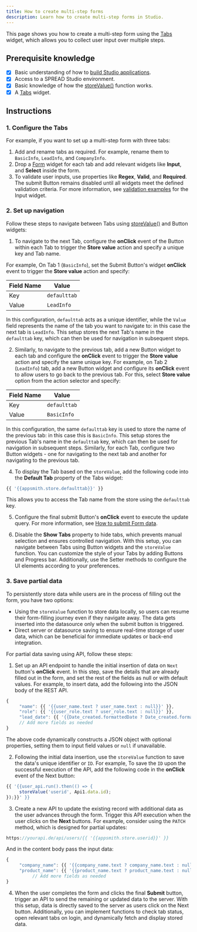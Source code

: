 ```yaml
---
title: How to create multi-step forms
description: Learn how to create multi-step forms in Studio.
---
```


<!--
README

For guidance on how to write documenation, see https://dev.stage.spread.ai/docs/contributor/guide.html. Contact Documentation when this document is ready for review.
-->

This page shows you how to create a multi-step form using the [Tabs](/reference/widgets/tabs.md) widget, which allows you to collect user input over multiple steps.

## Prerequisite knowledge

- [x] Basic understanding of how to [build Studio applications](../creating-studio-applications.md).
- [x] Access to a SPREAD Studio environment.
- [x] Basic knowledge of how the [storeValue()](/reference/framework/global-functions.md#storevalue) function works.
- [x] A [Tabs](/reference/widgets/tabs.md) widget.

## Instructions

### 1. Configure the Tabs

For example, if you want to set up a multi-step form with three tabs:

1. Add and rename tabs as required. For example, rename them to `BasicInfo`, `LeadInfo`, and `CompanyInfo`.
2. Drop a [Form](/reference/widgets/form.md) widget for each tab and add relevant widgets like **Input**, and **Select** inside the form.
3. To validate user inputs, use properties like **Regex**, **Valid**, and **Required**. The submit Button remains disabled until all widgets meet the defined validation criteria. For more information, see [validation examples](/reference/widgets/input.md#regex-string) for the Input widget.

### 2. Set up navigation

Follow these steps to navigate between Tabs using [storeValue()](/reference/framework/global-functions.md#storevalue) and Button widgets:

1. To navigate to the next Tab, configure the **onClick** event of the Button within each Tab to trigger the **Store value** action and specify a unique key and Tab name.

For example, On Tab 1 (`BasicInfo`), set the Submit Button's widget **onClick** event to trigger the **Store value** action and specify:  

| Field Name | Value |
|--- | --- |
| Key | `defaulttab` |
| Value | `LeadInfo` |

In this configuration, `defaulttab` acts as a unique identifier, while the `Value` field represents the name of the tab you want to navigate to: in this case the next tab is `LeadInfo`. This setup stores the next Tab's name in the `defaulttab` key, which can then be used for navigation in subsequent steps.

2. Similarly, to navigate to the previous tab, add a new Button widget to each tab and configure the **onClick** event to trigger the **Store value** action and specify the same unique key. For example, on Tab 2 (`LeadInfo`) tab, add a new Button widget and configure its **onClick** event to allow users to go back to the previous tab. For this, select **Store value** option from the action selector and specify:

| Field Name | Value |
| --- | --- |
| Key | `defaulttab` |
| Value | `BasicInfo` |

In this configuration, the same `defaulttab` key is used to store the name of the previous tab: in this case this is `BasicInfo`. This setup stores the previous Tab's name in the `defaulttab` key, which can then be used for navigation in subsequent steps. Similarly, for each Tab, configure two Button widgets - one for navigating to the next tab and another for navigating to the previous tab.

4. To display the Tab based on the `storeValue`, add the following code into the **Default Tab** property of the Tabs widget:

```js
{{ '{{appsmith.store.defaulttab}}' }}
```

This allows you to access the Tab name from the store using the `defaulttab` key.

5. Configure the final submit Button's **onClick** event to execute the update query. For more information, see [How to submit Form data](submit-form-data.md).

6. Disable the **Show Tabs** property to hide tabs, which prevents manual selection and ensures controlled navigation. With this setup, you can navigate between Tabs using Button widgets and the `storeValue` function. You can customize the style of your Tabs by adding Buttons and Progress bar. Additionally, use the Setter methods to configure the UI elements according to your preferences.

### 3. Save partial data

To persistently store data while users are in the process of filling out the form, you have two options:

* Using the `storeValue` function to store data locally, so users can resume their form-filling journey even if they navigate away. The data gets inserted into the datasource only when the submit button is triggered.
* Direct server or datasource saving to ensure real-time  storage of user data, which can be beneficial for immediate updates or back-end integration.

For partial data saving using API, follow these steps:

1. Set up an API endpoint to handle the initial insertion of data on `Next` button's **onClick** event. In this step, save the details that are already filled out in the form, and set the rest of the fields as null or with default values. For example, to insert data, add the following into the JSON body of the REST API.

```js
{
     "name": {{ '{{user_name.text ? user_name.text : null}}' }},
     "role": {{ '{{user_role.text ? user_role.text : null}}' }},
     "lead_date": {{ '{{Date_created.formattedDate ? Date_created.formattedDate : null}}' }}
     // Add more fields as needed
}

```

The above code dynamically constructs a JSON object with optional properties, setting them to input field values or `null` if unavailable.

2. Following the initial data insertion, use the `storeValue` function to save the data's unique identifier or `ID`. For example, To save the `ID` upon the successful execution of the API, add the following code in the **onClick** event of the Next button:

```js
{{ '{{user_api.run().then(() => {
     storeValue('userid', Api1.data.id);
});}}' }}
```

3. Create a new API to update the existing record with additional data as the user advances through the form. Trigger this API execution when the user clicks on the **Next** buttons. For example, consider using the `PATCH` method, which is designed for partial updates:

```js
https://yourapi.de/api/users/{{ '{{appsmith.store.userid}}' }}
```

And in the content body pass the input data:

```js
{
     "company_name": {{ '{{company_name.text ? company_name.text : null}}' }},
     "product_name": {{ '{{product_name.text ? product_name.text : null}}' }},
          // Add more fields as needed
}

```

4. When the user completes the form and clicks the final **Submit** button, trigger an API to send the remaining or updated data to the server. With this setup, data is directly saved to the server as users click on the Next button. Additionally, you can implement functions to check tab status, open relevant tabs on login, and dynamically fetch and display stored data.

